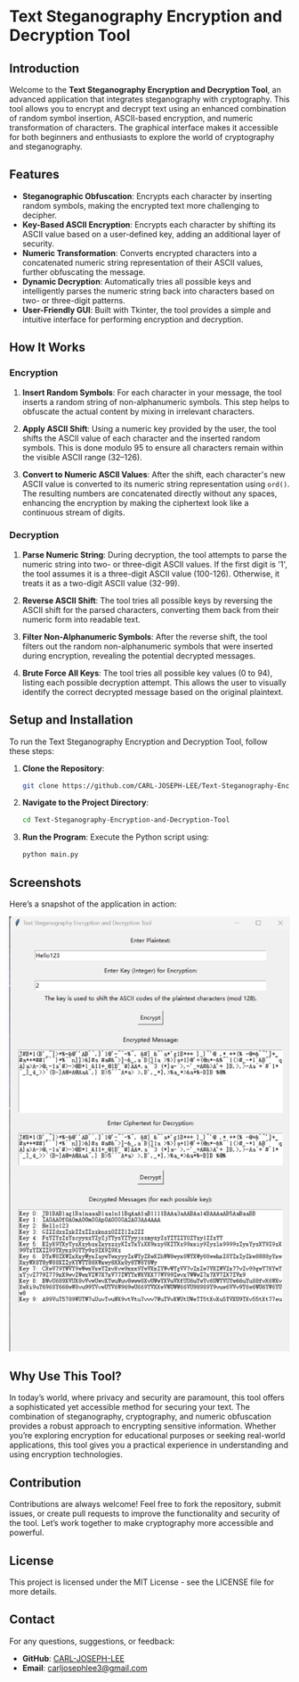 
# Text Steganography Encryption and Decryption Tool

## Introduction

Welcome to the **Text Steganography Encryption and Decryption Tool**, an advanced application that integrates steganography with cryptography. This tool allows you to encrypt and decrypt text using an enhanced combination of random symbol insertion, ASCII-based encryption, and numeric transformation of characters. The graphical interface makes it accessible for both beginners and enthusiasts to explore the world of cryptography and steganography.

## Features

- **Steganographic Obfuscation**: Encrypts each character by inserting random symbols, making the encrypted text more challenging to decipher.
- **Key-Based ASCII Encryption**: Encrypts each character by shifting its ASCII value based on a user-defined key, adding an additional layer of security.
- **Numeric Transformation**: Converts encrypted characters into a concatenated numeric string representation of their ASCII values, further obfuscating the message.
- **Dynamic Decryption**: Automatically tries all possible keys and intelligently parses the numeric string back into characters based on two- or three-digit patterns.
- **User-Friendly GUI**: Built with Tkinter, the tool provides a simple and intuitive interface for performing encryption and decryption.

## How It Works

### Encryption

1. **Insert Random Symbols**: For each character in your message, the tool inserts a random string of non-alphanumeric symbols. This step helps to obfuscate the actual content by mixing in irrelevant characters.
  
2. **Apply ASCII Shift**: Using a numeric key provided by the user, the tool shifts the ASCII value of each character and the inserted random symbols. This is done modulo 95 to ensure all characters remain within the visible ASCII range (32–126).

3. **Convert to Numeric ASCII Values**: After the shift, each character's new ASCII value is converted to its numeric string representation using `ord()`. The resulting numbers are concatenated directly without any spaces, enhancing the encryption by making the ciphertext look like a continuous stream of digits.

### Decryption

1. **Parse Numeric String**: During decryption, the tool attempts to parse the numeric string into two- or three-digit ASCII values. If the first digit is '1', the tool assumes it is a three-digit ASCII value (100-126). Otherwise, it treats it as a two-digit ASCII value (32-99).

2. **Reverse ASCII Shift**: The tool tries all possible keys by reversing the ASCII shift for the parsed characters, converting them back from their numeric form into readable text.

3. **Filter Non-Alphanumeric Symbols**: After the reverse shift, the tool filters out the random non-alphanumeric symbols that were inserted during encryption, revealing the potential decrypted messages.

4. **Brute Force All Keys**: The tool tries all possible key values (0 to 94), listing each possible decryption attempt. This allows the user to visually identify the correct decrypted message based on the original plaintext.

## Setup and Installation

To run the Text Steganography Encryption and Decryption Tool, follow these steps:

1. **Clone the Repository**:

    ```bash
    git clone https://github.com/CARL-JOSEPH-LEE/Text-Steganography-Encryption-and-Decryption-Tool.git
    ```

2. **Navigate to the Project Directory**:

    ```bash
    cd Text-Steganography-Encryption-and-Decryption-Tool
    ```

3. **Run the Program**: Execute the Python script using:

    ```bash
    python main.py
    ```

## Screenshots

Here’s a snapshot of the application in action:

![Main](images/main.png)

## Why Use This Tool?

In today’s world, where privacy and security are paramount, this tool offers a sophisticated yet accessible method for securing your text. The combination of steganography, cryptography, and numeric obfuscation provides a robust approach to encrypting sensitive information. Whether you’re exploring encryption for educational purposes or seeking real-world applications, this tool gives you a practical experience in understanding and using encryption technologies.

## Contribution

Contributions are always welcome! Feel free to fork the repository, submit issues, or create pull requests to improve the functionality and security of the tool. Let’s work together to make cryptography more accessible and powerful.

## License

This project is licensed under the MIT License - see the LICENSE file for more details.

## Contact

For any questions, suggestions, or feedback:

- **GitHub**: [CARL-JOSEPH-LEE](https://github.com/CARL-JOSEPH-LEE)
- **Email**: carljosephlee3@gmail.com
